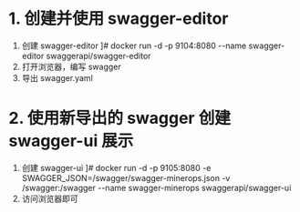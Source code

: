 # 1. 创建并使用 swagger-editor
1. 创建 swagger-editor
]# docker run -d  -p 9104:8080 --name swagger-editor  swaggerapi/swagger-editor
2. 打开浏览器，编写 swagger
3. 导出 swagger.yaml
# 2. 使用新导出的 swagger 创建  swagger-ui 展示
1. 创建 swagger-ui
]# docker run -d  -p 9105:8080 -e SWAGGER_JSON=/swagger/swagger-minerops.json -v /swagger:/swagger  --name swagger-minerops swaggerapi/swagger-ui
2. 访问浏览器即可